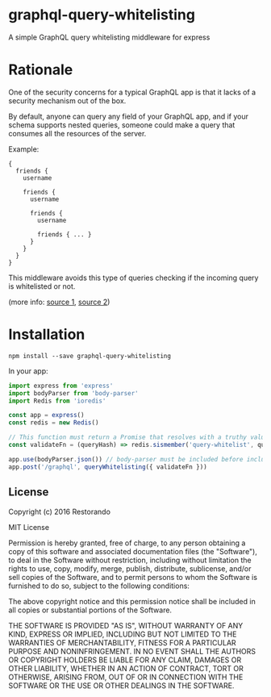 # graphql-query-whitelisting
A simple GraphQL query whitelisting middleware for express

# Rationale

One of the security concerns for a typical GraphQL app is that it lacks of a security mechanism out of the box.

By default, anyone can query any field of your GraphQL app, and if your schema supports nested queries, someone could make a query that consumes all the resources of the server. 

Example:

```
{
  friends {
    username
    
    friends { 
      username
      
      friends { 
        username
        
        friends { ... }
      }
    }
  }
}
```

This middleware avoids this type of queries checking if the incoming query is whitelisted or not.

(more info: [source 1](https://edgecoders.com/graphql-deep-dive-the-cost-of-flexibility-ee50f131a83d#.6okcpvtri), [source 2](https://dev-blog.apollodata.com/5-benefits-of-static-graphql-queries-b7fa90b0b69a))

# Installation

`npm install --save graphql-query-whitelisting`

In your app:

```js
import express from 'express'
import bodyParser from 'body-parser'
import Redis from 'ioredis'

const app = express()
const redis = new Redis()

// This function must return a Promise that resolves with a truthy value if the query is valid.
const validateFn = (queryHash) => redis.sismember('query-whitelist', queryHash)

app.use(bodyParser.json()) // body-parser must be included before including the query whitelisting middleware
app.post('/graphql', queryWhitelisting({ validateFn }))
```

## License

Copyright (c) 2016 Restorando

MIT License

Permission is hereby granted, free of charge, to any person obtaining
a copy of this software and associated documentation files (the
"Software"), to deal in the Software without restriction, including
without limitation the rights to use, copy, modify, merge, publish,
distribute, sublicense, and/or sell copies of the Software, and to
permit persons to whom the Software is furnished to do so, subject to
the following conditions:

The above copyright notice and this permission notice shall be
included in all copies or substantial portions of the Software.

THE SOFTWARE IS PROVIDED "AS IS", WITHOUT WARRANTY OF ANY KIND,
EXPRESS OR IMPLIED, INCLUDING BUT NOT LIMITED TO THE WARRANTIES OF
MERCHANTABILITY, FITNESS FOR A PARTICULAR PURPOSE AND
NONINFRINGEMENT. IN NO EVENT SHALL THE AUTHORS OR COPYRIGHT HOLDERS BE
LIABLE FOR ANY CLAIM, DAMAGES OR OTHER LIABILITY, WHETHER IN AN ACTION
OF CONTRACT, TORT OR OTHERWISE, ARISING FROM, OUT OF OR IN CONNECTION
WITH THE SOFTWARE OR THE USE OR OTHER DEALINGS IN THE SOFTWARE.
